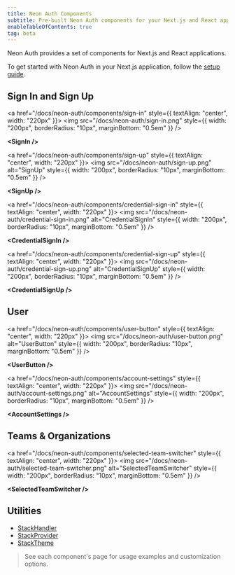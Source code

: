 ```yaml
---
title: Neon Auth Components
subtitle: Pre-built Neon Auth components for your Next.js and React apps
enableTableOfContents: true
tag: beta
---
```


Neon Auth provides a set of components for Next.js and React applications.

To get started with Neon Auth in your Next.js application, follow the [setup guide](/docs/guides/neon-auth).

## Sign In and Sign Up

<div style={{ display: "flex", flexWrap: "wrap", gap: "2rem", justifyContent: "flex-start" }}>

<a href="/docs/neon-auth/components/sign-in" style={{ textAlign: "center", width: "220px" }}>
<img src="/docs/neon-auth/sign-in.png" style={{ width: "200px", borderRadius: "10px", marginBottom: "0.5em" }} />

  <div><strong>&lt;SignIn /&gt;</strong></div>
</a>

<a href="/docs/neon-auth/components/sign-up" style={{ textAlign: "center", width: "220px" }}>
<img src="/docs/neon-auth/sign-up.png" alt="SignUp" style={{ width: "200px", borderRadius: "10px", marginBottom: "0.5em" }} />

  <div><strong>&lt;SignUp /&gt;</strong></div>
</a>

<a href="/docs/neon-auth/components/credential-sign-in" style={{ textAlign: "center", width: "220px" }}>
<img src="/docs/neon-auth/credential-sign-in.png" alt="CredentialSignIn" style={{ width: "200px", borderRadius: "10px", marginBottom: "0.5em" }} />

  <div><strong>&lt;CredentialSignIn /&gt;</strong></div>
</a>

<a href="/docs/neon-auth/components/credential-sign-up" style={{ textAlign: "center", width: "220px" }}>
<img src="/docs/neon-auth/credential-sign-up.png" alt="CredentialSignUp" style={{ width: "200px", borderRadius: "10px", marginBottom: "0.5em" }} />

  <div><strong>&lt;CredentialSignUp /&gt;</strong></div>
</a>

</div>

## User

<div style={{ display: "flex", flexWrap: "wrap", gap: "2rem", justifyContent: "flex-start" }}>

<a href="/docs/neon-auth/components/user-button" style={{ textAlign: "center", width: "220px" }}>
<img src="/docs/neon-auth/user-button.png" alt="UserButton" style={{ width: "200px", borderRadius: "10px", marginBottom: "0.5em" }} />

  <div><strong>&lt;UserButton /&gt;</strong></div>
</a>

<a href="/docs/neon-auth/components/account-settings" style={{ textAlign: "center", width: "220px" }}>
<img src="/docs/neon-auth/account-settings.png" alt="AccountSettings" style={{ width: "200px", borderRadius: "10px", marginBottom: "0.5em" }} />

  <div><strong>&lt;AccountSettings /&gt;</strong></div>
</a>

</div>

## Teams & Organizations

<div style={{ display: "flex", flexWrap: "wrap", gap: "2rem", justifyContent: "flex-start" }}>

<a href="/docs/neon-auth/components/selected-team-switcher" style={{ textAlign: "center", width: "220px" }}>
<img src="/docs/neon-auth/selected-team-switcher.png" alt="SelectedTeamSwitcher" style={{ width: "200px", borderRadius: "10px", marginBottom: "0.5em" }} />

  <div><strong>&lt;SelectedTeamSwitcher /&gt;</strong></div>
</a>

</div>

## Utilities

- [StackHandler](/docs/neon-auth/components/stack-handler)
- [StackProvider](/docs/neon-auth/components/stack-provider)
- [StackTheme](/docs/neon-auth/components/stack-theme)

> See each component's page for usage examples and customization options.
